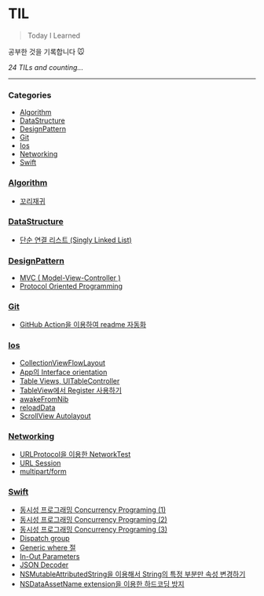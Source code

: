 # TIL
> Today I Learned

공부한 것을 기록합니다 🐭


_24 TILs and counting..._

---

### Categories

- [Algorithm](#Algorithm)
- [DataStructure](#DataStructure)
- [DesignPattern](#DesignPattern)
- [Git](#Git)
- [Ios](#Ios)
- [Networking](#Networking)
- [Swift](#Swift)

### [Algorithm](#Algorithm)
- [꼬리재귀](Algorithm/꼬리재귀.md)

### [DataStructure](#DataStructure)
- [단순 연결 리스트 (Singly Linked List)](DataStructure/SinglyLinkedList.md)

### [DesignPattern](#DesignPattern)
- [MVC ( Model-View-Controller )](DesignPattern/MVC.md)
- [Protocol Oriented Programming](DesignPattern/Protocol_Oriented_Programming.md)

### [Git](#Git)
- [GitHub Action을 이용하여 readme 자동화](Git/GitHub_Action을_이용하여_readme_자동화.md)

### [Ios](#Ios)
- [CollectionViewFlowLayout](Ios/CollectionViewFlowLayout.md)
- [App의 Interface orientation](Ios/Interface_orientation.md)
- [Table Views, UITableController](Ios/Tabel_Views_UITableController.md)
- [TableView에서 Register 사용하기](Ios/TableView_Register.md)
- [awakeFromNib](Ios/awakeFromNib.md)
- [reloadData](Ios/reloadData.md)
- [ScrollView Autolayout](Ios/scrollView_autolayout.md)

### [Networking](#Networking)
- [URLProtocol을 이용한 NetworkTest](Networking/URLProtocol_NetworkTest.md)
- [URL Session](Networking/URLSession_1.md)
- [multipart/form](Networking/multipartform.md)

### [Swift](#Swift)
- [동시성 프로그래밍 Concurrency Programing (1)](Swift/Concurrency_Programming_1.md)
- [동시성 프로그래밍 Concurrency Programing (2)](Swift/Concurrency_Programming_2.md)
- [동시성 프로그래밍 Concurrency Programing (3)](Swift/Concurrency_Programming_3.md)
- [Dispatch group](Swift/DispatchGroup.md)
- [Generic where 절](Swift/Generic_where_절.md)
- [In-Out Parameters](Swift/In-Out_Parameters.md)
- [JSON Decoder](Swift/JSONDecoder.md)
- [NSMutableAttributedString을 이용해서 String의 특정 부분만 속성 변경하기](Swift/NSMutableAttributedString.md)
- [NSDataAssetName extension을 이용한 하드코딩 방지](Swift/extension활용하기.md)

[1]: https://simonwillison.net/2020/Apr/20/self-rewriting-readme/
[2]: https://github.com/jbranchaud/til

